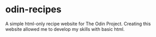# odin-recipes
A simple html-only recipe website for The Odin Project. Creating this website allowed me to develop my skills with basic html.

